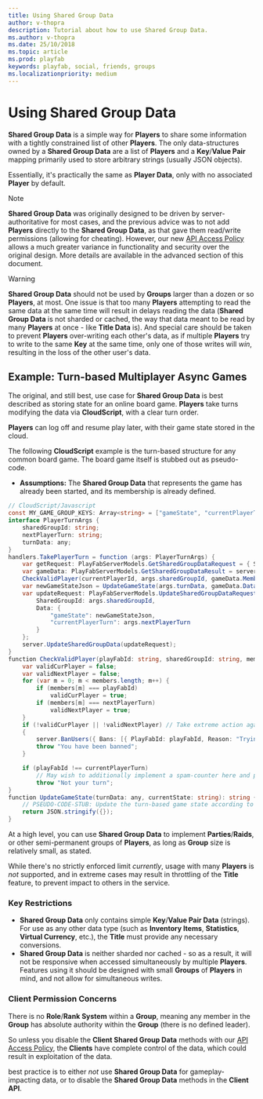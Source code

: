 ```yaml
---
title: Using Shared Group Data
author: v-thopra
description: Tutorial about how to use Shared Group Data.
ms.author: v-thopra
ms.date: 25/10/2018
ms.topic: article
ms.prod: playfab
keywords: playfab, social, friends, groups
ms.localizationpriority: medium
---
```


# Using Shared Group Data

**Shared Group Data** is a simple way for **Players** to share some information with a tightly constrained list of other **Players**. The only data-structures owned by a **Shared Group Data** are a list of **Players** and a **Key**/**Value Pair** mapping primarily used to store arbitrary strings (usually JSON objects). 

Essentially, it's practically the same as **Player Data**, only with no associated **Player** by default.

> [!NOTE]
> **Shared Group Data** was originally designed to be driven by server-authoritative for most cases, and the previous advice was to not add **Players** directly to the **Shared Group Data**, as that gave them read/write permissions (allowing for cheating). However, our new [API Access Policy](../../config/gamemanager/api-access-policy.md) allows a much greater variance in functionality and security over the original design. More details are available in the advanced section of this document.

> [!WARNING]
> **Shared Group Data** should not be used by **Groups** larger than a dozen or so **Players**, at most. One issue is that too many **Players** attempting to read the same data at the same time will result in delays reading the data (**Shared Group Data** is not sharded or cached, the way that data meant to be read by many **Players** at once - like **Title Data** is). And special care should be taken to prevent **Players** over-writing each other's data, as if multiple **Players** try to write to the same **Key** at the same time, only one of those writes will *win*, resulting in the loss of the other user's data.

## Example: Turn-based Multiplayer Async Games

The original, and still best, use case for **Shared Group Data** is best described as storing state for an online board game. **Players** take turns modifying the data via **CloudScript**, with a clear turn order. 

**Players** can log off and resume play later, with their game state stored in the cloud.

The following **CloudScript** example is the turn-based structure for any common board game. The board game itself is stubbed out as pseudo-code.

- **Assumptions:**  The **Shared Group Data** that represents the game has already been started, and its membership is already defined.

```csharp
// CloudScript/Javascript
const MY_GAME_GROUP_KEYS: Array<string> = ["gameState", "currentPlayerTurn"];
interface PlayerTurnArgs {
    sharedGroupId: string;
    nextPlayerTurn: string;
    turnData: any;
}
handlers.TakePlayerTurn = function (args: PlayerTurnArgs) {
    var getRequest: PlayFabServerModels.GetSharedGroupDataRequest = { SharedGroupId: args.sharedGroupId, GetMembers: true, Keys: MY_GAME_GROUP_KEYS };
    var gameData: PlayFabServerModels.GetSharedGroupDataResult = server.GetSharedGroupData(getRequest);
    CheckValidPlayer(currentPlayerId, args.sharedGroupId, gameData.Members, gameData.Data["currentPlayerTurn"].Value, args.nextPlayerTurn);
    var newGameStateJson = UpdateGameState(args.turnData, gameData.Data["gameState"].Value);
    var updateRequest: PlayFabServerModels.UpdateSharedGroupDataRequest = {
        SharedGroupId: args.sharedGroupId,
        Data: {
            "gameState": newGameStateJson,
            "currentPlayerTurn": args.nextPlayerTurn
        }
    };
    server.UpdateSharedGroupData(updateRequest);
}
function CheckValidPlayer(playFabId: string, sharedGroupId: string, members: Array<string>, currentPlayerTurn: string, nextPlayerTurn: string): void {
    var validCurPlayer = false;
    var validNextPlayer = false;
    for (var m = 0; m < members.length; m++) {
        if (members[m] === playFabId)
            validCurPlayer = true;
        if (members[m] === nextPlayerTurn)
            validNextPlayer = true;
    }
    if (!validCurPlayer || !validNextPlayer) // Take extreme action against a player trying to cheat
    {
        server.BanUsers({ Bans: [{ PlayFabId: playFabId, Reason: "Trying to play a game you don't belong to: " + sharedGroupId }] });
        throw "You have been banned";
    }

    if (playFabId !== currentPlayerTurn)
        // May wish to additionally implement a spam-counter here and potentially take more extreme action for high-spam count
        throw "Not your turn";
}
function UpdateGameState(turnData: any, currentState: string): string {
    // PSEUDO-CODE-STUB: Update the turn-based game state according to the rules of this game
    return JSON.stringify({});
}
```

At a high level, you can use **Shared Group Data** to implement **Parties**/**Raids**, or other semi-permanent groups of **Players**, as long as **Group** size is relatively small, as stated. 

While there's no strictly enforced limit *currently*, usage with many **Players** is *not* supported, and in extreme cases may result in throttling of the **Title** feature, to prevent impact to others in the service.

### Key Restrictions

- **Shared Group Data** only contains simple **Key**/**Value Pair Data** (strings). For use as any other data type (such as **Inventory Items**, **Statistics**, **Virtual Currency**, etc.), the **Title** must provide any necessary conversions.
- **Shared Group Data** is neither sharded nor cached - so as a result, it will not be responsive when accessed simultaneously by multiple **Players**. Features using it should be designed with small **Groups** of **Players** in mind, and not allow for simultaneous writes.

### Client Permission Concerns

There is no **Role**/**Rank System** within a **Group**, meaning any member in the **Group** has absolute authority within the **Group** (there is no defined leader).

So unless you disable the **Client Shared Group Data** methods with our [API Access Policy](../../config/gamemanager/api-access-policy.md), the **Clients** have complete control of the data, which could result in exploitation of the data.

 best practice is to either *not* use **Shared Group Data** for gameplay-impacting data, or to disable the **Shared Group Data** methods in the **Client API**.

